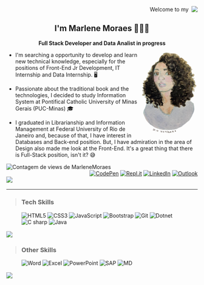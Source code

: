 <p align="right"> Welcome to my &nbsp;<img align="right" src="https://img.shields.io/badge/-GitHub-333333?style=for-the-badge&logo=GitHub"></p>



<h2 align="center">I'm Marlene Moraes 👩🏽‍💻</h2> 

<p align="center"><b>Full Stack Developer and Data Analist in progress</b></p>  

- <img src=".\img\MarleneMoraes_por_NanciYin.png" alt="Marlene em aquarela por Nanci Yin"  width="150px" align="right"/> I'm searching a opportunity to develop and learn new technical knowledge, especially for the positions of Front-End Jr Development, IT Internship and Data Internship. 🖥️

- Passionate about the traditional book and the technologies, I decided to study Information System at Pontifical Catholic University of Minas Gerais (PUC-Minas) :mortar_board:

- I graduated in Librarianship and Information Management at Federal University of Rio de Janeiro and, because of that, I have interest in Databases and Back-end position. But, I have admiration in the area of Design also made me look at the Front-End. It's a great thing that there is Full-Stack position, isn't it? :sweat_smile:

  

<img align="center" src="https://komarev.com/ghpvc/?username=marlenemoraes&color=blueviolet" alt="Contagem de views de MarleneMoraes"/>



<div class="socialmedia" align="right">
    <a href="https://codepen.io/marlenemoraes" target="blank"><img src="https://img.shields.io/badge/-CodePen-333333?style=flat&logo=CodePen" alt="CodePen"></a>
    <a href="https://replit.com/@MarleneMoraes" target="blank"><img src="https://img.shields.io/badge/-Repl.it-333333?style=flat&logo=Repl.it" alt="Repl.it"></a>
    <a href="https://www.linkedin.com/in/marlenemoraes/" target="blank"><img src="https://img.shields.io/badge/-LinkedIn-333333?style=flat&logo=LinkedIn"alt="LinkedIn"></a>
     <a href="mailto: marlenevmoraes@outlook.com" target="blank"><img src="https://img.shields.io/badge/-Microsoft_Outlook-333333?style=flat&logo=microsoft-outlook"alt="Outlook"></a>
</div>
<div class="README-languages">
    <a href="https://github.com/MarleneMoraes/marlenemoraes/blob/main/README.md"><img src="https://img.shields.io/badge/Portugu%C3%AAs%20do%20Brasil%20-%23323330.svg?&style=for-the-badge&logo=brazil&color=#033202" /></a>
</div>


***



> ### Tech Skills

<div class="skills">
    <figure>
        <img src="https://img.shields.io/badge/HTML5-E34F26?style=for-the-badge&logo=html5&logoColor=white" alt="HTML5" />
        <img src="https://img.shields.io/badge/CSS3-1572B6?style=for-the-badge&logo=css3&logoColor=white" alt="CSS3" />
        <img src="https://img.shields.io/badge/JavaScript-F7DF1E?style=for-the-badge&logo=javascript&logoColor=black" alt="JavaScript" />
         <img src="https://img.shields.io/badge/Bootstrap-563D7C?style=for-the-badge&logo=bootstrap&logoColor=white" alt="Bootstrap" />
        <img src="https://img.shields.io/badge/Git-ED8B00?style=for-the-badge&logo=git&logoColor=white" alt="Git"/>
        <img src="https://img.shields.io/badge/.NET-5C2D91?style=for-the-badge&logo=.net&logoColor=white" alt="Dotnet"/>
        <img src="https://img.shields.io/badge/C%23-239120?style=for-the-badge&logo=c-sharp&logoColor=white" alt="C sharp" />
       <img src="https://img.shields.io/badge/Java-ED8B00?style=for-the-badge&logo=java&logoColor=white" alt="Java" />
    </figure>
</div>
<img align="center" height="350em" src="https://github-readme-stats.vercel.app/api/top-langs/?username=marlenemoraes&layout&hide=html,css&theme=tokyonight">




> ### Other Skills

<div class="otherskills">
    <figure>
   		<img src="https://img.shields.io/badge/Microsoft_Word-2B579A?style=for-the-badge&logo=microsoft-word&logoColor=white" alt="Word" />
        <img src="https://img.shields.io/badge/Microsoft_Excel-217346?style=for-the-badge&logo=microsoft-excel&logoColor=white" alt="Excel" />
        <img src="https://img.shields.io/badge/Microsoft_PowerPoint-B7472A?style=for-the-badge&logo=microsoft-powerpoint&logoColor=white" alt="PowerPoint">
        <img src="https://img.shields.io/badge/SAP-0FAAFF?style=for-the-badge&logo=sap&logoColor=white" alt="SAP">
        <img src="https://img.shields.io/badge/Markdown-000000?style=for-the-badge&logo=markdown&logoColor=white" alt="MD">
    </figure>
</div>




<img align="center" height="195em" src="https://github-readme-stats-eight-theta.vercel.app/api?username=marlenemoraes&show_icons=true&theme=tokyonight&include_all_commits=true&count_private=true"/>



